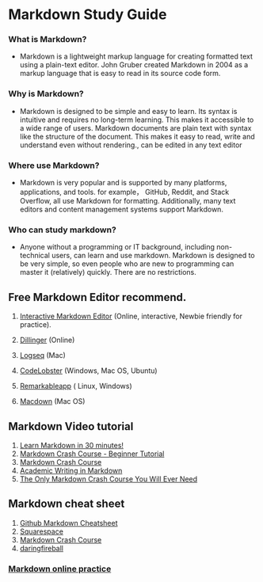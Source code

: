 # Markdown Study Guide

### What is Markdown? 
* Markdown is a lightweight markup language for creating formatted text using a plain-text editor. John Gruber created Markdown in 2004 as a markup language that is easy to read in its source code form.

### Why is Markdown?
* Markdown is designed to be simple and easy to learn. Its syntax is intuitive and requires no long-term learning. This makes it accessible to a wide range of users. Markdown documents are plain text with syntax like the structure of the document. This makes it easy to read, write and understand even without rendering., can be edited in any text editor

### Where use Markdown?
* Markdown is very popular and is supported by many platforms, applications, and tools. for example， GitHub, Reddit, and Stack Overflow, all use Markdown for formatting. Additionally, many text editors and content management systems support Markdown.

### Who can study markdown?
* Anyone without a programming or IT background, including non-technical users, can learn and use markdown. Markdown is designed to be very simple, so even people who are new to programming can master it (relatively) quickly. There are no restrictions.

## Free Markdown Editor recommend.

1. [Interactive Markdown Editor]( https://blog.webdevsimplified.com/2023-06/markdown-crash-course/#interactive-markdown-editor)  (Online, interactive, Newbie friendly for practice). 

2. [Dillinger](https://dillinger.io/) (Online)

3. [Logseq](https://logseq.com/) (Mac)

4. [CodeLobster](https://www.codelobster.com/download.html)
 (Windows, Mac OS, Ubuntu)

5. [Remarkableapp](https://remarkableapp.github.io/) ( Linux, Windows)

6. [Macdown](https://macdown.uranusjr.com/) (Mac OS)

## Markdown Video tutorial 
1. [Learn Markdown in 30 minutes!](https://www.youtube.com/watch?v=bTVIMt3XllM)
2. [Markdown Crash Course - Beginner Tutorial](https://www.youtube.com/watch?v=34_dRW42kYI)
3. [Markdown Crash Course](https://www.youtube.com/watch?v=HUBNt18RFbo)
4. [Academic Writing in Markdown](https://www.youtube.com/watch?v=hpAJMSS8pvs)
5. [The Only Markdown Crash Course You Will Ever Need](https://www.youtube.com/watch?v=_PPWWRV6gbA)

## Markdown cheat sheet
1. [Github Markdown Cheatsheet](https://github.com/adam-p/markdown-here/wiki/Markdown-Cheatsheet)
2. [Squarespace](https://support.squarespace.com/hc/en-us/articles/206543587-Markdown-cheat-sheet)
3. [Markdown Crash Course](https://blog.webdevsimplified.com/2023-06/markdown-crash-course/#interactive-markdown-editor)
4. [daringfireball](https://daringfireball.net/projects/markdown/)
### [Markdown online practice](https://www.markdowntutorial.com/)
